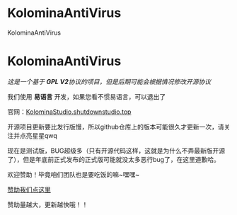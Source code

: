 # KolominaAntiVirus
KolominaAntiVirus
# KolominaAntiVirus
*这是一个基于 **GPL V2**协议的项目，但是后期可能会根据情况修改开源协议*

我们使用 **易语言** 开发，如果您看不惯易语言，可以退出了

官网：[KolominaStudio.shutdownstudio.top](KolominaStudio.shutdownstudio.top)

开源项目更新要比发行版慢，所以github仓库上的版本可能很久才更新一次，请关注并点亮星星qwq

现在是测试版，BUG超级多（只有开源代码这样，这就是为什么不弄最新版开源了），但是年底前正式发布的正式版可能就没太多恶行bug了，在这里道歉哈。

欢迎赞助！毕竟咱们团队也是要吃饭的嘛~嘿嘿~

[赞助我们点这里](https://afdian.net/a/KolominaStudio?tab=home)

赞助量越大，更新越快哦！！
